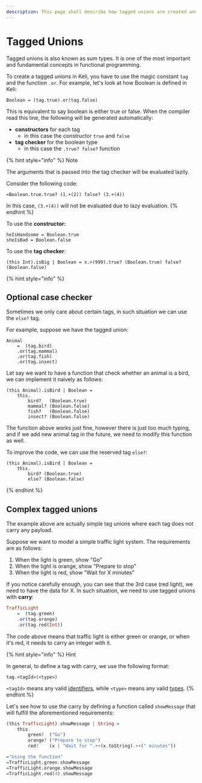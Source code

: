 ```yaml
---
description: This page shall describe how tagged unions are created and used in Keli.
---
```


# Tagged Unions

Tagged unions is also known as sum types. It is one of the most important and fundamental concepts in functional programming.

To create a tagged unions in Keli, you have to use the magic constant `tag` and the function `.or`. For example, let's look at how Boolean is defined in Keli:

```text
Boolean = (tag.true).or(tag.false)
```

This is equivalent to say boolean is either true or false. When the compiler read this line, the following will be generated automatically:

* **constructors** for each tag
  * in this case the constructor `true` and `false`
* **tag checker** for the boolean type
  * in this case the `.true? false?` function

{% hint style="info" %}
Note

The arguments that is passed into the tag checker will be evaluated lazily.

Consider the following code:

```text
=Boolean.true.true? (1.+(2)) false? (3.+(4))
```

In this case, `(3.+(4))` will not be evaluated due to lazy evaluation.
{% endhint %}

To use the **constructor:**

```text
heIsHandsome = Boolean.true
sheIsBad = Boolean.false
```

To use the **tag checker**:

```text
(this Int).isBig | Boolean = x.>(999).true? (Boolean.true) false? (Boolean.false)
```

{% hint style="info" %}
## Optional case checker

Sometimes we only care about certain tags, in such situation we can use the `else?` tag.

For example, suppose we have the tagged union:

```text
Animal 
    =  (tag.bird)
    .or(tag.mammal)
    .or(tag.fish)
    .or(tag.insect)
```

Let say we want to have a function that check whether an animal is a bird, we can implement it naively as follows:

```text
(this Animal).isBird | Boolean =
    this.
        bird?   (Boolean.true)
        mammal? (Boolean.false)
        fish?   (Boolean.false)
        insect? (Boolean.false)
```

The function above works just fine, however there is just too much typing, and if we add new animal tag in the future, we need to modify this function as well.

To improve the code, we can use the reserved tag `else?`:

```text
(this Animal).isBird | Boolean = 
    this.
        bird? (Boolean.true) 
        else? (Boolean.false)
```
{% endhint %}

## Complex tagged unions

The example above are actually simple tag unions where each tag does not carry any payload.

Suppose we want to model a simple traffic light system. The requirements are as follows:

1. When the light is green, show "Go"
2. When the light is orange, show "Prepare to stop"
3. When the light is red, show "Wait for X minutes"

If you notice carefully enough, you can see that the 3rd case \(red light\), we need to have the data for X. In such situation, we need to use tagged unions with **carry**:

```haskell
TrafficLight 
    =  (tag.green)
    .or(tag.orange)
    .or(tag.red(Int))
```

The code above means that traffic light is either green or orange, or when it's red, it needs to carry an integer with it.

{% hint style="info" %}
Hint

In general, to define a tag with carry, we use the following format:

```text
tag.<tagId>(<type>)
```

`<tagId>` means any valid [identifiers](../syntax.md#identifiers), while `<type>` means any valid [types](types.md).
{% endhint %}

Let's see how to use the carry by defining a function called `showMessage` that will fulfill the aforementioned requirements:

```haskell
(this TrafficLight).showMessage | String = 
    this.
        green?  ("Go")
        orange? ("Prepare to stop")
        red?    (x | "Wait for ".++(x.toString).++(" minutes"))

="Using the function"
=TrafficLight.green.showMessage
=TrafficLight.orange.showMessage
=TrafficLight.red(4).showMessage
```

